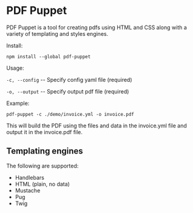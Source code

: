 # PDF Puppet

PDF Puppet is a tool for creating pdfs using HTML and CSS along with a variety of templating and styles engines.

Install:

`npm install --global pdf-puppet`

Usage:

`-c, --config` -- Specify config yaml file (required)

`-o, --output` -- Specify output pdf file (required)


Example:

`pdf-puppet -c ./demo/invoice.yml -o invoice.pdf`

This will build the PDF using the files and data in the invoice.yml file and output it in the invoice.pdf file.

## Templating engines

The following are supported:

  - Handlebars
  - HTML (plain, no data)
  - Mustache
  - Pug
  - Twig
